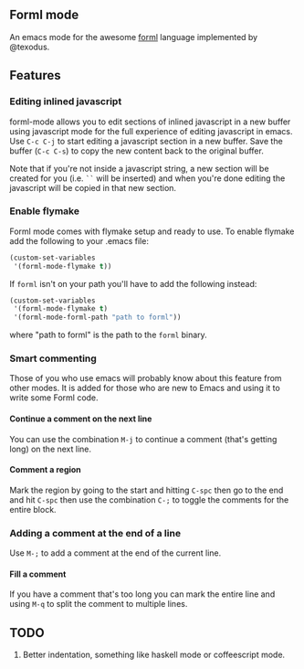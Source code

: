 ## Forml mode

An emacs mode for the awesome [forml](https://github.com/texodus/forml) language implemented by @texodus.

## Features

### Editing inlined javascript

forml-mode allows you to edit sections of inlined javascript in a new
buffer using javascript mode for the full experience of editing
javascript in emacs. Use `C-c C-j` to start editing a javascript
section in a new buffer. Save the buffer (`C-c C-s`) to copy the new
content back to the original buffer.

Note that if you're not inside a javascript string, a new section will
be created for you (i.e. ``` `` ``` will be inserted) and when you're
done editing the javascript will be copied in that new section.

### Enable flymake

Forml mode comes with flymake setup and ready to use. To enable
flymake add the following to your .emacs file:

```lisp
(custom-set-variables
 '(forml-mode-flymake t))
```

If `forml` isn't on your path you'll have to add the following instead:

```lisp
(custom-set-variables
 '(forml-mode-flymake t)
 '(forml-mode-forml-path "path to forml"))
``````

where "path to forml" is the path to the `forml` binary.

### Smart commenting

Those of you who use emacs will probably know about this feature from other modes.
It is added for those who are new to Emacs and using it to write some Forml code.

#### Continue a comment on the next line

You can use the combination `M-j` to continue a comment (that's getting long)
on the next line.

#### Comment a region

Mark the region by going to the start and hitting `C-spc` then go to the end
and hit `C-spc` then use the combination `C-;` to toggle the comments
for the entire block.

### Adding a comment at the end of a line

Use `M-;` to add a comment at the end of the current line.

#### Fill a comment

If you have a comment that's too long you can mark the entire line and using
`M-q` to split the comment to multiple lines.

## TODO

1. Better indentation, something like haskell mode or coffeescript mode.
